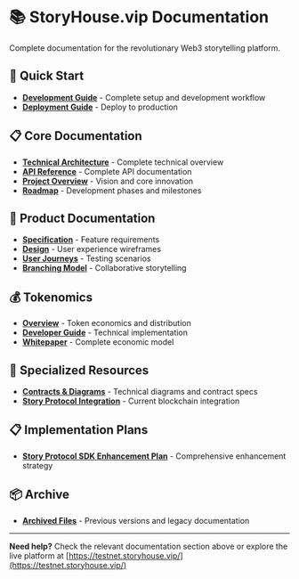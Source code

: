 # 📚 StoryHouse.vip Documentation

Complete documentation for the revolutionary Web3 storytelling platform.

## 🚀 Quick Start

- **[Development Guide](./DEVELOPMENT_GUIDE.md)** - Complete setup and development workflow
- **[Deployment Guide](./project/DEPLOYMENT.md)** - Deploy to production

## 📋 Core Documentation

- **[Technical Architecture](./TECHNICAL_ARCHITECTURE.md)** - Complete technical overview
- **[API Reference](./API_REFERENCE.md)** - Complete API documentation
- **[Project Overview](./project/OVERVIEW.md)** - Vision and core innovation
- **[Roadmap](./project/ROADMAP.md)** - Development phases and milestones

## 🎨 Product Documentation

- **[Specification](./product/SPECIFICATION.md)** - Feature requirements
- **[Design](./product/DESIGN.md)** - User experience wireframes
- **[User Journeys](./product/TEST_USER_JOURNEYS.md)** - Testing scenarios
- **[Branching Model](./product/USER_SCENARIO_BRANCHING_MODEL.md)** - Collaborative storytelling

## 💰 Tokenomics

- **[Overview](./tokenomics/README.md)** - Token economics and distribution
- **[Developer Guide](./tokenomics/TIP_TOKEN_DEVELOPER_GUIDE.md)** - Technical implementation
- **[Whitepaper](./tokenomics/TOKENOMICS_WHITEPAPER.md)** - Complete economic model

## 🔧 Specialized Resources

- **[Contracts & Diagrams](./contracts-diagrams/)** - Technical diagrams and contract specs
- **[Story Protocol Integration](./technical/STORY_PROTOCOL_INTEGRATION.md)** - Current blockchain integration

## 📋 Implementation Plans

- **[Story Protocol SDK Enhancement Plan](./plan/story-protocol-sdk-enhancement-plan.md)** - Comprehensive enhancement strategy

## 📦 Archive

- **[Archived Files](./archive/)** - Previous versions and legacy documentation

---

**Need help?** Check the relevant documentation section above or explore the live platform at [https://testnet.storyhouse.vip/](https://testnet.storyhouse.vip/)